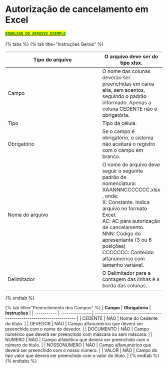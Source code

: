 # Autorização de cancelamento em Excel

#### [<mark style="color:green;">**`DOWNLOAD DO ARQUIVO EXEMPLO`**</mark>](https://github.com/p21sistemas/manual-cra-21/blob/main/Exemplo\_Autoriza%C3%A7%C3%A3o\_Cancelamento.xlsx?raw=true)

{% tabs %}
{% tab title="Instruções  Gerais" %}
<table><thead><tr><th width="312">Tipo do arquivo</th><th>O arquivo deve ser do tipo xlsx.</th></tr></thead><tbody><tr><td>Campo</td><td>O nome das colunas deverão ser preenchidas em caixa alta, sem acentos, seguindo o padrão informado. Apenas a coluna CEDENTE não é obrigatória.</td></tr><tr><td>Tipo</td><td>Tipo da célula.</td></tr><tr><td>Obrigatório</td><td>Se o campo é obrigatório, o sistema não aceitará o registro com o campo em branco.</td></tr><tr><td>Nome do arquivo</td><td>O nome do arquivo deve seguir o seguinte padrão de nomenclatura: XAANNNCCCCCCC.xlsx , onde:<br>X: Constante. Indica arquivo no formato Excel.<br>AC: AC para autorização de cancelamento.<br>NNN: Código do apresentante (3 ou 6 posições)<br>CCCCCCC: Conteúdo alfanumérico com tamanho variável.</td></tr><tr><td>Delimitador</td><td>O Delimitador para a contagem das linhas é a borda das colunas.</td></tr></tbody></table>
{% endtab %}

{% tab title="Preenchimento dos Campos" %}
| **Campo**   | **Obrigatório** | **Instruções**                                                       |
| ----------- | --------------- | -------------------------------------------------------------------- |
| CEDENTE     | NÃO             | Nome do Cedente do título.                                           |
| DEVEDOR     | NÃO             | Campo alfanumérico que deverá ser preenchido com o nome do devedor.  |
| DOCUMENTO   | NÃO             | Campo numérico que deverá ser preenchido com máscara ou sem máscara. |
| NUMERO      | NÃO             | Campo alfabético que deverá ser preenchido com o número do título.   |
| NOSSONUMERO | NÃO             | Campo alfanumérico que deverá ser preenchido com o nosso número.     |
| VALOR       | NÃO             | Campo do tipo valor que deverá ser preenchido com o valor do título. |
{% endtab %}
{% endtabs %}
